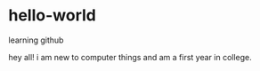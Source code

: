 # hello-world
learning github

hey all! i am new to computer things and am a first year in college.

